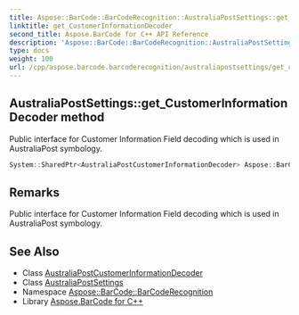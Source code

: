```yaml
---
title: Aspose::BarCode::BarCodeRecognition::AustraliaPostSettings::get_CustomerInformationDecoder method
linktitle: get_CustomerInformationDecoder
second_title: Aspose.BarCode for C++ API Reference
description: 'Aspose::BarCode::BarCodeRecognition::AustraliaPostSettings::get_CustomerInformationDecoder method. Public interface for Customer Information Field decoding which is used in AustraliaPost symbology in C++.'
type: docs
weight: 100
url: /cpp/aspose.barcode.barcoderecognition/australiapostsettings/get_customerinformationdecoder/
---
```

## AustraliaPostSettings::get_CustomerInformationDecoder method


Public interface for Customer Information Field decoding which is used in AustraliaPost symbology.

```cpp
System::SharedPtr<AustraliaPostCustomerInformationDecoder> Aspose::BarCode::BarCodeRecognition::AustraliaPostSettings::get_CustomerInformationDecoder()
```

## Remarks


Public interface for Customer Information Field decoding which is used in AustraliaPost symbology.



## See Also

* Class [AustraliaPostCustomerInformationDecoder](../../australiapostcustomerinformationdecoder/)
* Class [AustraliaPostSettings](../)
* Namespace [Aspose::BarCode::BarCodeRecognition](../../)
* Library [Aspose.BarCode for C++](../../../)
